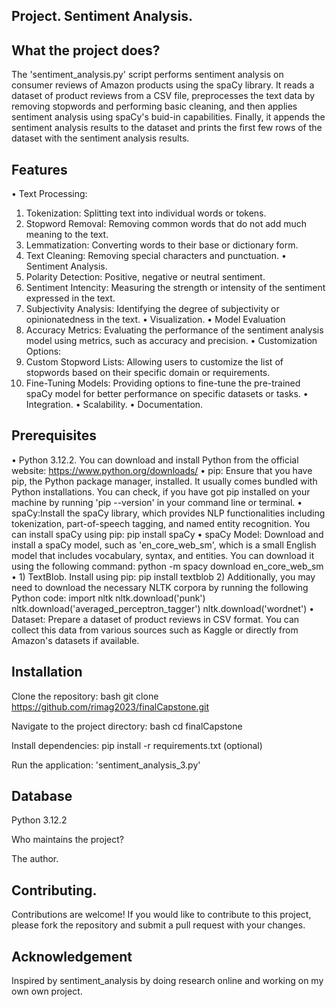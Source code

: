 ## Project. Sentiment Analysis.


## What the project does?

 The 'sentiment_analysis.py' script performs sentiment analysis on consumer reviews of Amazon products using the spaCy library. It reads a dataset of product reviews from a CSV file, 
 preprocesses the text data by removing stopwords and performing basic cleaning, and then applies sentiment analysis using spaCy's buid-in capabilities. Finally, it appends the sentiment 
 analysis results to the dataset and prints the first few rows of the dataset with the sentiment analysis results.

## Features

•  Text Processing: 
 1) Tokenization: Splitting text into individual words or tokens.
 2) Stopword Removal: Removing common words that do not add much meaning to the text.
 3) Lemmatization: Converting words to their base or dictionary form.
 4) Text Cleaning: Removing special characters and punctuation.
•  Sentiment Analysis.
 1) Polarity Detection: Positive, negative or neutral sentiment.
 2) Sentiment Intencity: Measuring the strength or intensity of the sentiment expressed in the text.
 3) Subjectivity Analysis: Identifying the degree of subjectivity or opinionatedness in the text.
•  Visualization.
•  Model Evaluation
 1) Accuracy Metrics: Evaluating the performance of the sentiment analysis model using metrics, such as accuracy and precision.
• Customization Options:
 1) Custom Stopword Lists: Allowing users to customize the list of stopwords based on their specific domain or requirements.
 2) Fine-Tuning Models: Providing options to fine-tune the pre-trained spaCy model for better performance on specific datasets or tasks.
• Integration.
• Scalability.
• Documentation.

## Prerequisites

• Python 3.12.2. You can download and install Python from the official website: https://www.python.org/downloads/
• pip: Ensure that you have pip, the Python package manager, installed. It usually comes bundled with Python installations. You can check, if you have got pip installed on your machine 
by running 'pip --version' in your command line or terminal.
• spaCy:Install the spaCy library, which provides NLP functionalities including tokenization, part-of-speech tagging, and named entity recognition. You can install spaCy using pip:
pip install spaCy
• spaCy Model: Download and install a spaCy model, such as 'en_core_web_sm', which is a small English model that includes vocabulary, syntax, and entities. You can download it using 
the following command:
python -m spacy download en_core_web_sm
• 1) TextBlob. Install using pip:
     pip install textblob
  2) Additionally, you may need to download the necessary NLTK corpora by running the following Python code:
     import nltk
     nltk.download('punk')
     nltk.download('averaged_perceptron_tagger')
     nltk.download('wordnet')
• Dataset: Prepare a dataset of product reviews in CSV format. You can collect this data from various sources such as Kaggle or directly from Amazon's datasets if available.
     
  

## Installation

Clone the repository: bash git clone https://github.com/rimag2023/finalCapstone.git

Navigate to the project directory: bash cd finalCapstone

Install dependencies: pip install -r requirements.txt (optional)

Run the application: 'sentiment_analysis_3.py'

## Database

Python 3.12.2


 Who maintains the project?

The author.

## Contributing.

Contributions are welcome! If you would like to contribute to this project, please fork the repository and submit a pull request with your changes.

## Acknowledgement

Inspired by sentiment_analysis by doing research online and working on my own own project. 
